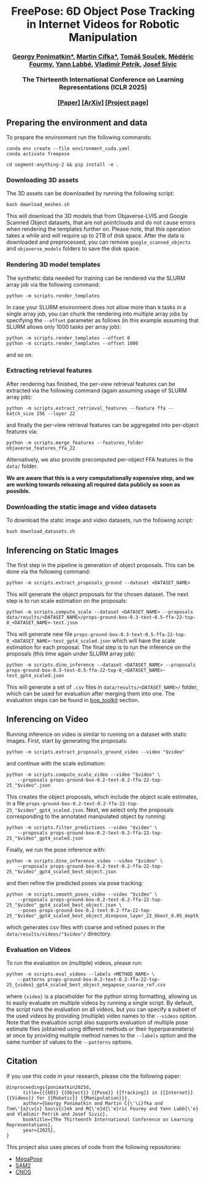 <h1 align="center">
FreePose: 6D Object Pose Tracking in Internet Videos for Robotic Manipulation
</h1>

<div align="center">
<h3>
<a href="http://ponimatkin.github.io">Georgy Ponimatkin*</a>,
<a href="http://cifkam.github.io">Martin Cífka*</a>,
<a href="http://soczech.github.io">Tomáš Souček</a>,
<a href="https://medericfourmy.github.io">Médéric Fourmy</a>,
<a href="http://ylabbe.github.io">Yann Labbé</a>,
<a href="https://petrikvladimir.github.io">Vladimír Petrík</a>,
<a href="https://people.ciirc.cvut.cz/~sivic/">Josef Sivic</a>
<br>
<br>
The Thirteenth International Conference on Learning Representations (ICLR 2025)
<br>
<br>
<a href="https://openreview.net/pdf?id=1CIUkpoata">[Paper]</a>
<a href="https://arxiv.org/abs/2503.10307">[ArXiv]</a>
<a href="https://ponimatkin.github.io/freepose/index.html">[Project page]</a>
<br>
</h3>
</div>
 
## Preparing the environment and data
To prepare the environment run the following commands: 
```
conda env create --file environment_cuda.yaml
conda activate freepose

cd segment-anything-2 && pip install -e .
```

### Downloading 3D assets
The 3D assets can be downloaded by running the following script:
```
bash download_meshes.sh
```
This will download the 3D models that from Objaverse-LVIS and Google Scanned Object datasets, that are not pointclouds and do not cause errors when rendering the templates further on. Please note, that this operation takes a while and will require up to 2TB of disk space. After the data is downloaded and preprocessed, you can remove `google_scanned_objects` and `objaverse_models` folders to save the disk space.


### Rendering 3D model templates
The synthetic data needed for training can be rendered via the SLURM array job via the following command:
```
python -m scripts.render_templates
```
In case your SLURM environment does not allow more than `N` tasks in a single array job, you can chunk the rendering into multiple array jobs by specifying the `--offset` parameter as follows (in this example assuming that SLURM allows only 1000 tasks per array job):
```
python -m scripts.render_templates --offset 0
python -m scripts.render_templates --offset 1000
```
and so on.


### Extracting retrieval features
After rendering has finished, the per-view retrieval features can be extracted via the following command (again assuming usage of SLURM array job):
```
python -m scripts.extract_retrieval_features --feature ffa --batch_size 256 --layer 22
```
and finally the per-view retrieval features can be aggregated into per-object features via:
```
python -m scripts.merge_features --features_folder objaverse_features_ffa_22
```
Alternatively, we also provide precomputed per-object FFA features in the `data/` folder.

**We are aware that this is a very computationally expensive step, and we are working towards releasing all required data publicly as soon as possible.**

### Downloading the static image and video datasets
To download the static image and video datasets, run the following script:
```
bash download_datasets.sh
```

## Inferencing on Static Images
The first step in the pipeline is generation of object proposals. This can be done via the following command:
```
python -m scripts.extract_proposals_ground --dataset <DATASET_NAME>
```
This will generate the object proposals for the chosen dataset. The next step is to run scale estimation on the proposals:
```
python -m scripts.compute_scale --dataset <DATASET_NAME> --proposals data/results/<DATASET_NAME>/props-ground-box-0.3-text-0.5-ffa-22-top-0_<DATASET_NAME>-test.json
```
This will generate new file `props-ground-box-0.3-text-0.5-ffa-22-top-0_<DATASET_NAME>-test_gpt4_scaled.json` which will have the scale estimation for each proposal. The final step is to run the inference on the proposals (this time again under SLURM array job):
```
python -m scripts.dino_inference --dataset <DATASET_NAME> --proposals props-ground-box-0.3-text-0.5-ffa-22-top-0_<DATASET_NAME>-test_gpt4_scaled.json
```
This will generate a set of `.csv` files in `data/results/<DATASET_NAME>/` folder, which can be used for evaluation after merging them into one. The evaluation steps can be found in [bop_toolkit](bop_toolkit/README.md) section.

## Inferencing on Video
Running inference on video is similar to running on a dataset with static images. First, start by generating the proposals:
```
python -m scripts.extract_proposals_ground_video --video "$video" 
```
and continue with the scale estimation:
```
python -m scripts.compute_scale_video --video "$video" \
    --proposals props-ground-box-0.2-text-0.2-ffa-22-top-25_"$video".json
```
This creates the object proposals, which include the object scale estimates, in a file `props-ground-box-0.2-text-0.2-ffa-22-top-25_"$video"_gpt4_scaled.json`.
Next, we select only the proposals corresponding to the annotated manipulated object by running:
```
python -m scripts.filter_predictions --video "$video" \
    --proposals props-ground-box-0.2-text-0.2-ffa-22-top-25_"$video"_gpt4_scaled.json
```
Finally, we run the pose inference with:
```
python -m scripts.dino_inference_video --video "$video" \
    --proposals props-ground-box-0.2-text-0.2-ffa-22-top-25_"$video"_gpt4_scaled_best_object.json
```
and then refine the predicted poses via pose tracking:
```
python -m scripts.smooth_poses_video --video "$video" \
    --proposals props-ground-box-0.2-text-0.2-ffa-22-top-25_"$video"_gpt4_scaled_best_object.json \
    --poses props-ground-box-0.2-text-0.2-ffa-22-top-25_"$video"_gpt4_scaled_best_object_dinopose_layer_22_bbext_0.05_depth_zoedepth.csv
```
which generates csv files with coarse and refined poses in the `data/results/videos/"$video"/` directory.

### Evaluation on Videos
To run the evaluation on (multiple) videos, please run:
```
python -m scripts.eval_videos --labels <METHOD_NAME> \
    --patterns props-ground-box-0.2-text-0.2-ffa-22-top-25_{video}_gpt4_scaled_best_object_megapose_coarse_ref.csv
```
where `{video}` is a placeholder for the python string formatting, allowing us to easily evaluate on multiple videos by running a single script. By default, the script runs the evaluation on all videos, but you can specify a subset of the used videos by providing (multiple) video names to the `--videos` option. Note that the evaluation script also supports evaluation of multiple pose estimate files (obtained using different methods or their hyperparameters) at once by providing multiple method names to the `--labels` option and the same number of values to the `--patterns` options.  

## Citation
If you use this code in your research, please cite the following paper:

```
@inproceedings{ponimatkin2025d,
      title={{{6D}} {{Object}} {{Pose}} {{Tracking}} in {{Internet}} {{Videos}} for {{Robotic}} {{Manipulation}}},
      author={Georgy Ponimatkin and Martin C{\'\i}fka and Tom\'{a}\v{s} Sou\v{c}ek and M{\'e}d{\'e}ric Fourmy and Yann Labb{\'e} and Vladimir Petrik and Josef Sivic},
      booktitle={The Thirteenth International Conference on Learning Representations},
      year={2025},
}
```

This project also uses pieces of code from the following repositories:
- [MegaPose](https://github.com/megapose6d/megapose6d)
- [SAM2](https://github.com/facebookresearch/sam2)
- [CNOS](https://github.com/nv-nguyen/cnos)
